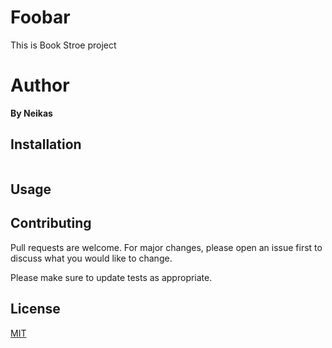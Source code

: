 # Foobar

This is Book Stroe project

# Author

 **By Neikas**

## Installation


```bash

```

## Usage


## Contributing
Pull requests are welcome. For major changes, please open an issue first to discuss what you would like to change.

Please make sure to update tests as appropriate.

## License
[MIT](https://choosealicense.com/licenses/mit/)